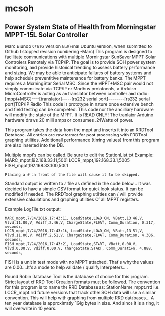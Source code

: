 # mcsoh
Power System State of Health from Morningstar MPPT-15L Solar Controller 
---------------------------------------------------------------
 Marc Biundo 6/1/16 
 Version 8.3(Final Ubuntu version, when submitted to Github I stopped revision numbering -Marc)
 This program is designed to facilitate communications with multiple Morningstar SunSaver MPPT Solar Controlers Remotely via TCP/IP.
 The goal is to provide SOH power system monitoring, and provide historical trending to assess battery performance and sizing. 
 We may be able to anticipate failures of battery systems and help schedule preventitive maintenance for battery banks.
 The MPPT requires a MorningStar Serial MSC.
 Since the MPPT+MSC pair would not simply commuicate via TCP/IP or Modbus prototocols, a Arduino MicroController is acting
 as an translator between controller and radio: [mppt+MSC]----[translator]-----[rs232 serial port]--------[rs232 serial port]TCP/IP Radio 
 This code is prototype in nature once extensive bench and field testing can be completed.
 This code nor the ancilliary hardware will modify the state of the MPPT. It is READ ONLY!
 The tranlator Arduino hardware draws 20 milli amps or consumes .24Watts of power.

 This program takes the data from the mppt and inserts it into an RRDTool Database.
 All entries are raw format for post processing with RRDTool graphing utilities.
 Additionall performance (timing values) from this program are also inserted into the DB.

 Multiple mppt's can be called. Be sure to edit the StationList.txt
 Example: 
       MARC_mppt,192.168.33.11,5001
       LCCR_mppt,192.168.33.1,5005
       FISH_mppt,192.168.33.100,5001

    Placing a # in front of the file will cause it to be skipped.


 Standard output is written to a file as defined in the code below...
 It was decided to have a simple CSV format for quick look status. It can be modified if needed.
 The RRDTool graphing utilities can / will provide extensive calculations and graphing utilities
 Of all MPPT registers.

 Example LogFile.txt output:

	MARC_mppt,7/24/2016,17:43:11, LoadState,LOAD_ON, VBatt,13.46,V, Vlvd,11.00,V, Vdiff,2.46,V, ChargeState,FLOAT, Comm_Duration, 0.317, seconds,
	LCCR_mppt,7/24/2016,17:43:16, LoadState,LOAD_ON, VBatt,13.51,V, Vlvd,11.00,V, Vdiff,2.51,V, ChargeState,FLOAT, Comm_Duration, 4.306, seconds,
	FISH_mppt,7/24/2016,17:43:21, LoadState,START, VBatt,0.00,V, Vlvd,0.00,V, Vdiff,0.00,V, ChargeState,START, Comm_Duration, 4.888, seconds,

 FISH is a unit in test mode with no MPPT attached. That's why the values are 0.00....It's a mode to help validate / qualify Interpeters....


 Round Robin Database Tool is the database of choice for this program. Strict layout of RRD Tool Creation formats must be followed.
 The convention for this program is to name the RRD Database as: StationName_mppt.rrd i.e. LCCR_mppt.rrd
 future versions that track other SOH data will use a similar convention. This will help with graphing from multiple RRD databases...
 A ten year database is approximatly 1Gig bytes in size. And since it is a ring, it will overwrite in 10 years.

